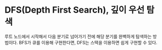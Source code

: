 # DFS(Depth First Search), 깊이 우선 탐색
루트 노드에서 시작해서 다음 분기로 넘어가기 전에 해당 분기를 완벽하게 탐색하는 방법이다. BFS가 큐를 이용해 구현한다면, DFS는 스택을 이용하면 쉽게 구현할 수 있다. 
